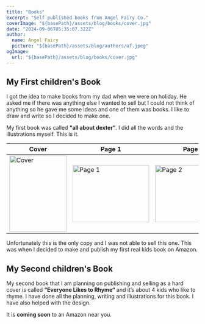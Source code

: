 ```yaml
---
title: "Books"
excerpt: "Self published books from Angel Fairy Co."
coverImage: "${basePath}/assets/blog/books/cover.jpg"
date: "2024-09-06T05:35:07.322Z"
author:
  name: Angel Fairy
  picture: "${basePath}/assets/blog/authors/af.jpeg"
ogImage:
  url: "${basePath}/assets/blog/books/cover.jpg"
---
```



## My First children's Book  

I got the idea to make books from my dad when we were on holiday. He asked me if there was anything else I wanted to sell but I could not think of anything so he gave me some ideas and one of them was books. I like to draw and write so I decided to make one. 

My first book was called **“all about dexter“**. I did all the words and the illustrations myself. This is it. 

<table class="min-w-full text-left text-sm font-light text-surface dark:text-white">
  <thead class="border-b border-neutral-200 font-medium dark:border-white/10">
    <tr>
      <th scope="col" class="px-6 py-4">Cover</th>
      <th scope="col" class="px-6 py-4">Page 1</th>
      <th scope="col" class="px-6 py-4">Page 2</th>
      <th scope="col" class="px-6 py-4">Back</th>
    </tr>
  </thead>
  <tbody>
    <tr class="border-b border-neutral-200 dark:border-white/10">
      <td class="whitespace-nowrap px-6 py-4"><img src="${basePath}/assets/blog/books/AllAboutDexter-cover.jpg" width="150" height="200" alt="Cover"/></td>
      <td class="whitespace-nowrap px-6 py-4"><img src="${basePath}/assets/blog/books/AllAboutDexter-page1.jpg" width="200" height="150" alt="Page 1"/></td>
      <td class="whitespace-nowrap px-6 py-4"><img src="${basePath}/assets/blog/books/AllAboutDexter-page2.jpg" width="200" height="150" alt="Page 2"/></td>
      <td class="whitespace-nowrap px-6 py-4"><img src="${basePath}/assets/blog/books/AllAboutDexter-page3.jpg" width="150" height="200" alt="Page 3"/></td>
    </tr>
  </tbody>
</table>

Unfortunately this is the only copy and I was not able to sell this one. This was when I decided to make and publish my first real kids book on Amazon.  

## My Second children's Book  

My second book that I am planning on publishing and selling as a hard cover is called **“Everyone Likes to Rhyme“** and it’s about 4 kids who like to rhyme. I have done all the planning, writing and illustrations for this book. I have also helped with the design.

It is **coming soon** to an Amazon near you.   
